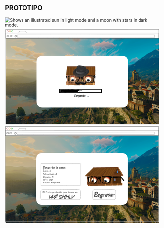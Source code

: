 ## PROTOTIPO
<picture>
  <img alt="Shows an illustrated sun in light mode and a moon with stars in dark mode." src="https://github.com/Tbug2000/AppTiles/Fotos/1.jpg">
</picture>
<picture>
  <img alt="Shows an illustrated sun in light mode and a moon with stars in dark mode." src="https://github.com/Tbug2000/Prototipo_Cliente/blob/main/2.png">
</picture>
<picture>
  <img alt="Shows an illustrated sun in light mode and a moon with stars in dark mode." src="https://github.com/Tbug2000/Prototipo_Cliente/blob/main/3.png">
</picture>
